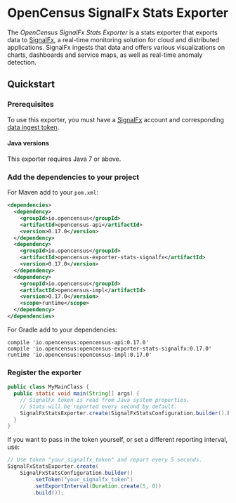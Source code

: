 # OpenCensus SignalFx Stats Exporter

The _OpenCensus SignalFx Stats Exporter_ is a stats exporter that
exports data to [SignalFx](https://signalfx.com), a real-time monitoring
solution for cloud and distributed applications. SignalFx ingests that
data and offers various visualizations on charts, dashboards and service
maps, as well as real-time anomaly detection.

## Quickstart

### Prerequisites

To use this exporter, you must have a [SignalFx](https://signalfx.com)
account and corresponding [data ingest
token](https://docs.signalfx.com/en/latest/admin-guide/tokens.html).

#### Java versions

This exporter requires Java 7 or above.

### Add the dependencies to your project

For Maven add to your `pom.xml`:

```xml
<dependencies>
  <dependency>
    <groupId>io.opencensus</groupId>
    <artifactId>opencensus-api</artifactId>
    <version>0.17.0</version>
  </dependency>
  <dependency>
    <groupId>io.opencensus</groupId>
    <artifactId>opencensus-exporter-stats-signalfx</artifactId>
    <version>0.17.0</version>
  </dependency>
  <dependency>
    <groupId>io.opencensus</groupId>
    <artifactId>opencensus-impl</artifactId>
    <version>0.17.0</version>
    <scope>runtime</scope>
  </dependency>
</dependencies>
```

For Gradle add to your dependencies:

```
compile 'io.opencensus:opencensus-api:0.17.0'
compile 'io.opencensus:opencensus-exporter-stats-signalfx:0.17.0'
runtime 'io.opencensus:opencensus-impl:0.17.0'
```

### Register the exporter

```java
public class MyMainClass {
  public static void main(String[] args) {
    // SignalFx token is read from Java system properties.
    // Stats will be reported every second by default.
    SignalFxStatsExporter.create(SignalFxStatsConfiguration.builder().build());
  }
}
```

If you want to pass in the token yourself, or set a different reporting
interval, use:

```java
// Use token "your_signalfx_token" and report every 5 seconds.
SignalFxStatsExporter.create(
    SignalFxStatsConfiguration.builder()
        .setToken("your_signalfx_token")
        .setExportInterval(Duration.create(5, 0))
        .build());
```
